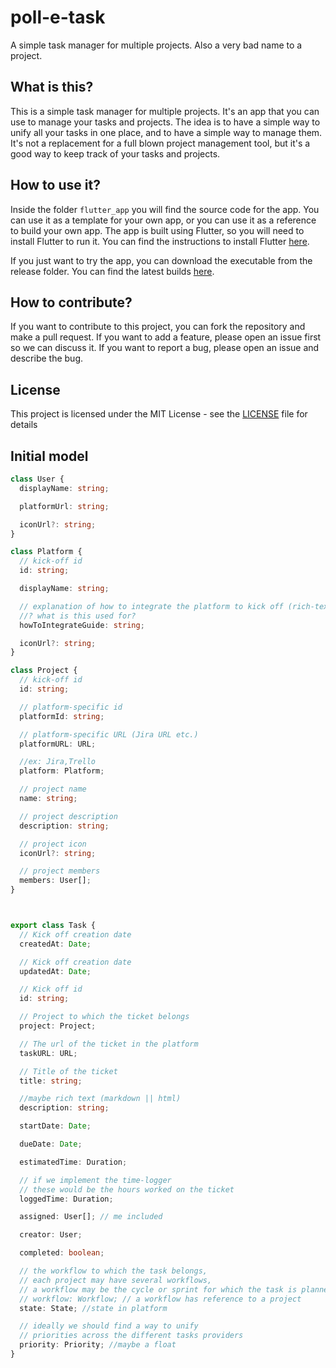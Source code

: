# poll-e-task
A simple task manager for multiple projects. Also a very bad name to a project.

## What is this?

This is a simple task manager for multiple projects. It's an app that you can use to manage your tasks and projects. The idea is to have a simple way to unify all your tasks in one place, and to have a simple way to manage them. It's not a replacement for a full blown project management tool, but it's a good way to keep track of your tasks and projects.

## How to use it?

Inside the folder `flutter_app` you will find the source code for the app. You can use it as a template for your own app, or you can use it as a reference to build your own app. The app is built using Flutter, so you will need to install Flutter to run it. You can find the instructions to install Flutter [here](https://flutter.dev/docs/get-started/install).

If you just want to try the app, you can download the executable from the release folder. You can find the latest builds [here](flutter_app/build).

## How to contribute?

If you want to contribute to this project, you can fork the repository and make a pull request. If you want to add a feature, please open an issue first so we can discuss it. If you want to report a bug, please open an issue and describe the bug.

## License

This project is licensed under the MIT License - see the [LICENSE](LICENSE) file for details

## Initial model

```ts
class User {
  displayName: string;

  platformUrl: string;

  iconUrl?: string;
}

class Platform {
  // kick-off id
  id: string;

  displayName: string;

  // explanation of how to integrate the platform to kick off (rich-text)
  //? what is this used for?
  howToIntegrateGuide: string;

  iconUrl?: string;
}

class Project {
  // kick-off id
  id: string;

  // platform-specific id
  platformId: string;

  // platform-specific URL (Jira URL etc.)
  platformURL: URL;

  //ex: Jira,Trello
  platform: Platform;

  // project name
  name: string;

  // project description
  description: string;

  // project icon
  iconUrl?: string;

  // project members
  members: User[];
}



export class Task {
  // Kick off creation date
  createdAt: Date;

  // Kick off creation date
  updatedAt: Date;

  // Kick off id
  id: string;

  // Project to which the ticket belongs
  project: Project;

  // The url of the ticket in the platform
  taskURL: URL;

  // Title of the ticket
  title: string;

  //maybe rich text (markdown || html)
  description: string;

  startDate: Date;

  dueDate: Date;

  estimatedTime: Duration;

  // if we implement the time-logger
  // these would be the hours worked on the ticket
  loggedTime: Duration;

  assigned: User[]; // me included

  creator: User;

  completed: boolean;

  // the workflow to which the task belongs,
  // each project may have several workflows,
  // a workflow may be the cycle or sprint for which the task is planned
  // workflow: Workflow; // a workflow has reference to a project
  state: State; //state in platform

  // ideally we should find a way to unify
  // priorities across the different tasks providers
  priority: Priority; //maybe a float
}
```